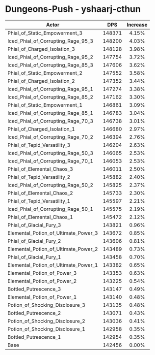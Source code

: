 # Dungeons-Push - yshaarj-cthun
| Actor | DPS | Increase |
|---|:---:|:---:|
|Phial_of_Static_Empowerment_3|148371|4.15%|
|Iced_Phial_of_Corrupting_Rage_95_3|148200|4.03%|
|Phial_of_Charged_Isolation_3|148128|3.98%|
|Iced_Phial_of_Corrupting_Rage_95_2|147754|3.72%|
|Iced_Phial_of_Corrupting_Rage_85_3|147606|3.62%|
|Phial_of_Static_Empowerment_2|147552|3.58%|
|Phial_of_Charged_Isolation_2|147352|3.44%|
|Iced_Phial_of_Corrupting_Rage_95_1|147274|3.38%|
|Iced_Phial_of_Corrupting_Rage_85_2|147162|3.30%|
|Phial_of_Static_Empowerment_1|146861|3.09%|
|Iced_Phial_of_Corrupting_Rage_85_1|146783|3.04%|
|Iced_Phial_of_Corrupting_Rage_70_3|146738|3.01%|
|Phial_of_Charged_Isolation_1|146680|2.97%|
|Iced_Phial_of_Corrupting_Rage_70_2|146394|2.76%|
|Phial_of_Tepid_Versatility_3|146204|2.63%|
|Iced_Phial_of_Corrupting_Rage_50_3|146065|2.53%|
|Iced_Phial_of_Corrupting_Rage_70_1|146053|2.53%|
|Phial_of_Elemental_Chaos_3|146011|2.50%|
|Phial_of_Tepid_Versatility_2|145882|2.40%|
|Iced_Phial_of_Corrupting_Rage_50_2|145825|2.37%|
|Phial_of_Elemental_Chaos_2|145733|2.30%|
|Phial_of_Tepid_Versatility_1|145597|2.21%|
|Iced_Phial_of_Corrupting_Rage_50_1|145575|2.19%|
|Phial_of_Elemental_Chaos_1|145472|2.12%|
|Phial_of_Glacial_Fury_3|143821|0.96%|
|Elemental_Potion_of_Ultimate_Power_3|143672|0.85%|
|Phial_of_Glacial_Fury_2|143606|0.81%|
|Elemental_Potion_of_Ultimate_Power_2|143489|0.73%|
|Phial_of_Glacial_Fury_1|143458|0.70%|
|Elemental_Potion_of_Ultimate_Power_1|143382|0.65%|
|Elemental_Potion_of_Power_3|143353|0.63%|
|Elemental_Potion_of_Power_2|143225|0.54%|
|Bottled_Putrescence_3|143147|0.49%|
|Elemental_Potion_of_Power_1|143140|0.48%|
|Potion_of_Shocking_Disclosure_3|143135|0.48%|
|Bottled_Putrescence_2|143071|0.43%|
|Potion_of_Shocking_Disclosure_2|143036|0.41%|
|Potion_of_Shocking_Disclosure_1|142958|0.35%|
|Bottled_Putrescence_1|142954|0.35%|
|Base|142456|0.00%|

